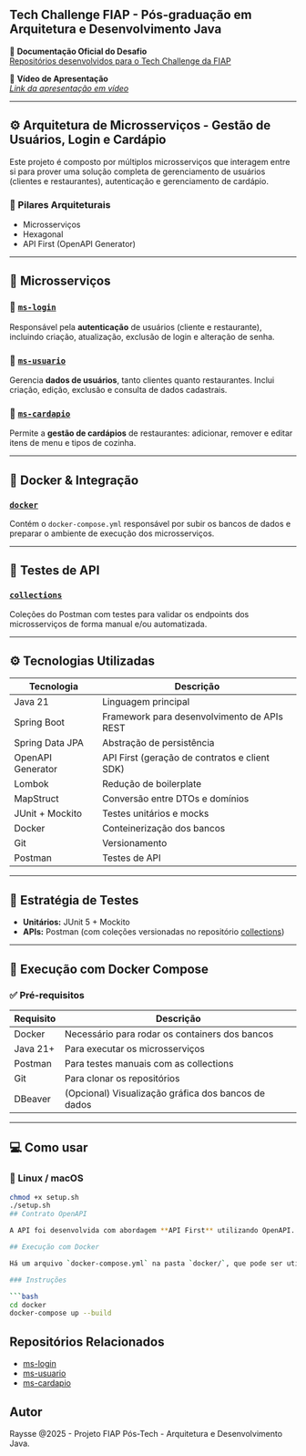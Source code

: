 
## Tech Challenge FIAP - Pós-graduação em Arquitetura e Desenvolvimento Java

📄 **Documentação Oficial do Desafio**  
[Repositórios desenvolvidos para o Tech Challenge da FIAP](https://docs.google.com/document/d/e/2PACX-1vSw_auwVeiZGyAN7WkUH30ksHZ-HE-bz1kVepJj2s0bZP-Z4Ff69cy3S0-nEj-yYYv37Y9cB4-EIR2l/pub)

🎥 **Vídeo de Apresentação**  
_[Link da apresentação em vídeo](https://youtu.be/dtWbzXhYaAU)_

---

## ⚙️ Arquitetura de Microsserviços - Gestão de Usuários, Login e Cardápio

Este projeto é composto por múltiplos microsserviços que interagem entre si para prover uma solução completa de gerenciamento de usuários (clientes e restaurantes), autenticação e gerenciamento de cardápio.

### 🔧 Pilares Arquiteturais

- Microsserviços
- Hexagonal
- API First (OpenAPI Generator)

---

## 🧩 Microsserviços

### 🔹 [`ms-login`](https://github.com/PosTech-Fiap-Arq-e-Dev-Java/ms-login)

Responsável pela **autenticação** de usuários (cliente e restaurante), incluindo criação, atualização, exclusão de login e alteração de senha.

### 🔹 [`ms-usuario`](https://github.com/PosTech-Fiap-Arq-e-Dev-Java/ms-usuario)

Gerencia **dados de usuários**, tanto clientes quanto restaurantes. Inclui criação, edição, exclusão e consulta de dados cadastrais.

### 🔹 [`ms-cardapio`](https://github.com/PosTech-Fiap-Arq-e-Dev-Java/ms-cardapio)

Permite a **gestão de cardápios** de restaurantes: adicionar, remover e editar itens de menu e tipos de cozinha.

---

## 🐳 Docker & Integração

### [`docker`](https://github.com/PosTech-Fiap-Arq-e-Dev-Java/docker)

Contém o `docker-compose.yml` responsável por subir os bancos de dados e preparar o ambiente de execução dos microsserviços.

---

## 🧪 Testes de API

### [`collections`](https://github.com/PosTech-Fiap-Arq-e-Dev-Java/collections)

Coleções do Postman com testes para validar os endpoints dos microsserviços de forma manual e/ou automatizada.

---

## ⚙️ Tecnologias Utilizadas

| Tecnologia           | Descrição                                      |
|----------------------|-----------------------------------------------|
| Java 21              | Linguagem principal                            |
| Spring Boot          | Framework para desenvolvimento de APIs REST   |
| Spring Data JPA      | Abstração de persistência                      |
| OpenAPI Generator    | API First (geração de contratos e client SDK) |
| Lombok               | Redução de boilerplate                        |
| MapStruct            | Conversão entre DTOs e domínios               |
| JUnit + Mockito      | Testes unitários e mocks                      |
| Docker               | Conteinerização dos bancos                    |
| Git                  | Versionamento                                 |
| Postman              | Testes de API                                 |

---

## 🧪 Estratégia de Testes

- **Unitários:** JUnit 5 + Mockito
- **APIs:** Postman (com coleções versionadas no repositório [collections](https://github.com/PosTech-Fiap-Arq-e-Dev-Java/collections))

---


## 🐳 Execução com Docker Compose

### ✅ Pré-requisitos

| Requisito   | Descrição                                                                 |
|-------------|---------------------------------------------------------------------------|
| Docker      | Necessário para rodar os containers dos bancos                           |
| Java 21+    | Para executar os microsserviços                                           |
| Postman     | Para testes manuais com as collections                                    |
| Git         | Para clonar os repositórios                                               |
| DBeaver     | (Opcional) Visualização gráfica dos bancos de dados                      |

---

## 💻 Como usar

### 🐧 Linux / macOS

```bash
chmod +x setup.sh
./setup.sh
## Contrato OpenAPI

A API foi desenvolvida com abordagem **API First** utilizando OpenAPI. O contrato está disponível no repositório.

## Execução com Docker

Há um arquivo `docker-compose.yml` na pasta `docker/`, que pode ser utilizado para subir o ambiente com MySQL e o microsserviço.

### Instruções

```bash
cd docker
docker-compose up --build
```

## Repositórios Relacionados

- [ms-login](https://github.com/PosTech-Fiap-Arq-e-Dev-Java/ms-login)
- [ms-usuario](https://github.com/PosTech-Fiap-Arq-e-Dev-Java/ms-usuario)
- [ms-cardapio](https://github.com/PosTech-Fiap-Arq-e-Dev-Java/ms-cardapio)

## Autor

Raysse @2025 - Projeto FIAP Pós-Tech - Arquitetura e Desenvolvimento Java.
